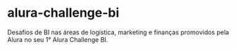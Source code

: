 # alura-challenge-bi
Desafios de BI nas áreas de logística, marketing e finanças promovidos pela Alura no seu 1° Alura Challenge BI.
